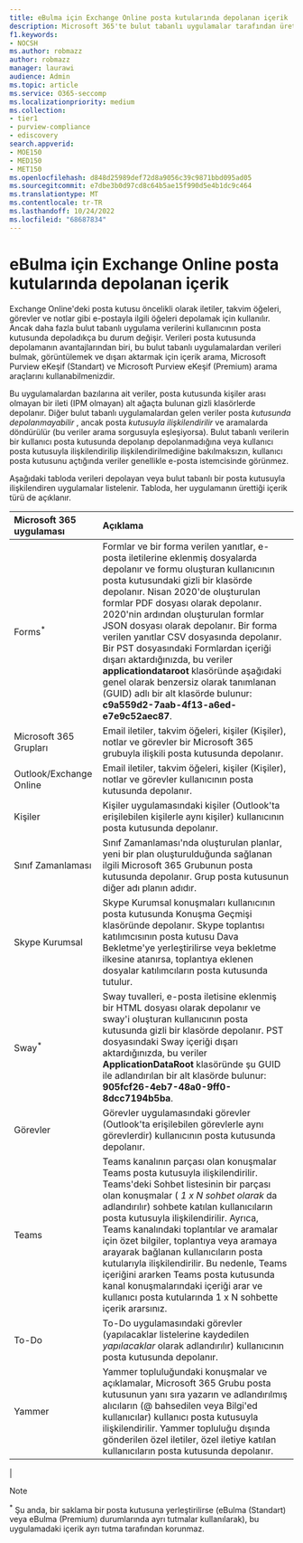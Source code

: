 ```yaml
---
title: eBulma için Exchange Online posta kutularında depolanan içerik
description: Microsoft 365'te bulut tabanlı uygulamalar tarafından üretilen içerik bir kullanıcının Exchange Online posta kutusuyla depolanır veya ilişkilendirilir. Bu içerik Microsoft eBulma araçları kullanılarak aranabilir.
f1.keywords:
- NOCSH
ms.author: robmazz
author: robmazz
manager: laurawi
audience: Admin
ms.topic: article
ms.service: O365-seccomp
ms.localizationpriority: medium
ms.collection:
- tier1
- purview-compliance
- ediscovery
search.appverid:
- MOE150
- MED150
- MET150
ms.openlocfilehash: d848d25989def72d8a9056c39c9871bbd095ad05
ms.sourcegitcommit: e7dbe3b0d97cd8c64b5ae15f990d5e4b1dc9c464
ms.translationtype: MT
ms.contentlocale: tr-TR
ms.lasthandoff: 10/24/2022
ms.locfileid: "68687834"
---
```

# <a name="content-stored-in-exchange-online-mailboxes-for-ediscovery"></a>eBulma için Exchange Online posta kutularında depolanan içerik

Exchange Online'deki posta kutusu öncelikli olarak iletiler, takvim öğeleri, görevler ve notlar gibi e-postayla ilgili öğeleri depolamak için kullanılır. Ancak daha fazla bulut tabanlı uygulama verilerini kullanıcının posta kutusunda depoladıkça bu durum değişir. Verileri posta kutusunda depolamanın avantajlarından biri, bu bulut tabanlı uygulamalardan verileri bulmak, görüntülemek ve dışarı aktarmak için içerik arama, Microsoft Purview eKeşif (Standart) ve Microsoft Purview eKeşif (Premium) arama araçlarını kullanabilmenizdir. 

Bu uygulamalardan bazılarına ait veriler, posta kutusunda kişiler arası olmayan bir ileti (IPM olmayan) alt ağaçta bulunan gizli klasörlerde depolanır. Diğer bulut tabanlı uygulamalardan gelen veriler posta _kutusunda depolanmayabilir_ , ancak posta _kutusuyla ilişkilendirilir_ ve aramalarda döndürülür (bu veriler arama sorgusuyla eşleşiyorsa). Bulut tabanlı verilerin bir kullanıcı posta kutusunda depolanıp depolanmadığına veya kullanıcı posta kutusuyla ilişkilendirilip ilişkilendirilmediğine bakılmaksızın, kullanıcı posta kutusunu açtığında veriler genellikle e-posta istemcisinde görünmez.

Aşağıdaki tabloda verileri depolayan veya bulut tabanlı bir posta kutusuyla ilişkilendiren uygulamalar listelenir. Tabloda, her uygulamanın ürettiği içerik türü de açıklanır.

|Microsoft 365 uygulaması|Açıklama|
|:----------------|:----------|
|Forms<sup>*</sup>|Formlar ve bir forma verilen yanıtlar, e-posta iletilerine eklenmiş dosyalarda depolanır ve formu oluşturan kullanıcının posta kutusundaki gizli bir klasörde depolanır. Nisan 2020'de oluşturulan formlar PDF dosyası olarak depolanır. 2020'nin ardından oluşturulan formlar JSON dosyası olarak depolanır. Bir forma verilen yanıtlar CSV dosyasında depolanır. Bir PST dosyasındaki Formlardan içeriği dışarı aktardığınızda, bu veriler **applicationdataroot** klasöründe aşağıdaki genel olarak benzersiz olarak tanımlanan (GUID) adlı bir alt klasörde bulunur: **c9a559d2-7aab-4f13-a6ed-e7e9c52aec87**.|
|Microsoft 365 Grupları|Email iletiler, takvim öğeleri, kişiler (Kişiler), notlar ve görevler bir Microsoft 365 grubuyla ilişkili posta kutusunda depolanır.|
|Outlook/Exchange Online|Email iletiler, takvim öğeleri, kişiler (Kişiler), notlar ve görevler kullanıcının posta kutusunda depolanır.|
|Kişiler|Kişiler uygulamasındaki kişiler (Outlook'ta erişilebilen kişilerle aynı kişiler) kullanıcının posta kutusunda depolanır.|
|Sınıf Zamanlaması|Sınıf Zamanlaması'nda oluşturulan planlar, yeni bir plan oluşturulduğunda sağlanan ilgili Microsoft 365 Grubunun posta kutusunda depolanır. Grup posta kutusunun diğer adı planın adıdır.|
|Skype Kurumsal|Skype Kurumsal konuşmaları kullanıcının posta kutusunda Konuşma Geçmişi klasöründe depolanır. Skype toplantısı katılımcısının posta kutusu Dava Bekletme'ye yerleştirilirse veya bekletme ilkesine atanırsa, toplantıya eklenen dosyalar katılımcıların posta kutusunda tutulur.|
|Sway<sup>*</sup>|Sway tuvalleri, e-posta iletisine eklenmiş bir HTML dosyası olarak depolanır ve sway'i oluşturan kullanıcının posta kutusunda gizli bir klasörde depolanır. PST dosyasındaki Sway içeriği dışarı aktardığınızda, bu veriler **ApplicationDataRoot** klasöründe şu GUID ile adlandırılan bir alt klasörde bulunur: **905fcf26-4eb7-48a0-9ff0-8dcc7194b5ba**.|
|Görevler|Görevler uygulamasındaki görevler (Outlook'ta erişilebilen görevlerle aynı görevlerdir) kullanıcının posta kutusunda depolanır.|
|Teams|Teams kanalının parçası olan konuşmalar Teams posta kutusuyla ilişkilendirilir. Teams'deki Sohbet listesinin bir parçası olan konuşmalar ( *1 x N sohbet olarak* da adlandırılır) sohbete katılan kullanıcıların posta kutusuyla ilişkilendirilir. Ayrıca, Teams kanalındaki toplantılar ve aramalar için özet bilgiler, toplantıya veya aramaya arayarak bağlanan kullanıcıların posta kutularıyla ilişkilendirilir. Bu nedenle, Teams içeriğini ararken Teams posta kutusunda kanal konuşmalarındaki içeriği arar ve kullanıcı posta kutularında 1 x N sohbette içerik ararsınız.|
|To-Do|To-Do uygulamasındaki görevler (yapılacaklar listelerine kaydedilen *yapılacaklar* olarak adlandırılır) kullanıcının posta kutusunda depolanır.|
|Yammer|Yammer topluluğundaki konuşmalar ve açıklamalar, Microsoft 365 Grubu posta kutusunun yanı sıra yazarın ve adlandırılmış alıcıların (@ bahsedilen veya Bilgi'ed kullanıcılar) kullanıcı posta kutusuyla ilişkilendirilir. Yammer topluluğu dışında gönderilen özel iletiler, özel iletiye katılan kullanıcıların posta kutusunda depolanır.|
|

> [!NOTE]
> <sup>*</sup> Şu anda, bir saklama bir posta kutusuna yerleştirilirse (eBulma (Standart) veya eBulma (Premium) durumlarında ayrı tutmalar kullanılarak), bu uygulamadaki içerik ayrı tutma tarafından korunmaz.
